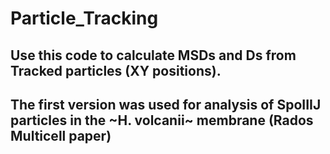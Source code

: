 # Particle_Tracking

## Use this code to calculate MSDs and Ds from Tracked particles (XY positions).
## The first version was used for analysis of SpoIIIJ particles in the ~H. volcanii~ membrane (Rados Multicell paper)
